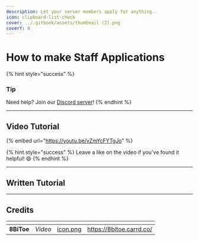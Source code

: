 ```yaml
---
description: Let your server members apply for anything..
icon: clipboard-list-check
cover: ../.gitbook/assets/thumbnail (2).png
coverY: 0
---
```


# How to make Staff Applications

{% hint style="success" %}
### Tip

Need help? Join our [Discord server](https://dsc.gg/inventutor)!
{% endhint %}

***

## Video Tutorial

{% embed url="https://youtu.be/vZmYcFYTgJo" %}

{% hint style="success" %}
Leave a like on the video if you've found it helpful! 😄
{% endhint %}

***

## Written Tutorial



***

## Credits

<table data-view="cards"><thead><tr><th></th><th></th><th data-hidden data-card-cover data-type="files"></th><th data-hidden data-card-target data-type="content-ref"></th></tr></thead><tbody><tr><td><strong>8BiToe</strong></td><td><em>Video</em></td><td><a href="../.gitbook/assets/icon.png">icon.png</a></td><td><a href="https://8bitoe.carrd.co/">https://8bitoe.carrd.co/</a></td></tr></tbody></table>

